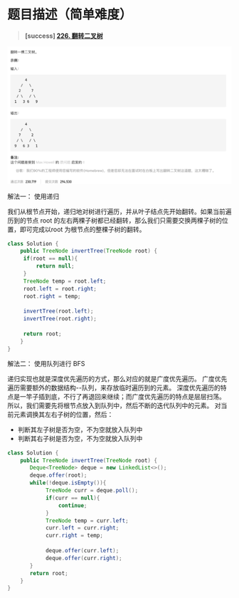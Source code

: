 #  **题目描述（简单难度）**

> **[success] [226. 翻转二叉树](https://leetcode-cn.com/problems/invert-binary-tree/)**

![](https://raw.githubusercontent.com/gaohueric/blogpicture/master/%E6%88%AA%E5%B1%8F2021-05-07%2019.47.29.png)

解法一： 使用递归

我们从根节点开始，递归地对树进行遍历，并从叶子结点先开始翻转。如果当前遍历到的节点 root 的左右两棵子树都已经翻转，那么我们只需要交换两棵子树的位置，即可完成以root 为根节点的整棵子树的翻转。


```java
class Solution {
    public TreeNode invertTree(TreeNode root) {
     if(root == null){
         return null;
     }
     TreeNode temp = root.left;
     root.left = root.right;
     root.right = temp;

     invertTree(root.left);
     invertTree(root.right);

     return root;
    }
}
```

解法二： 使用队列进行 BFS

递归实现也就是深度优先遍历的方式，那么对应的就是广度优先遍历。
广度优先遍历需要额外的数据结构--队列，来存放临时遍历到的元素。
深度优先遍历的特点是一竿子插到底，不行了再退回来继续；而广度优先遍历的特点是层层扫荡。
所以，我们需要先将根节点放入到队列中，然后不断的迭代队列中的元素。
对当前元素调换其左右子树的位置，然后：

- 判断其左子树是否为空，不为空就放入队列中
- 判断其右子树是否为空，不为空就放入队列中

```java
class Solution {
    public TreeNode invertTree(TreeNode root) {
       Deque<TreeNode> deque = new LinkedList<>();
       deque.offer(root);
       while(!deque.isEmpty()){
            TreeNode curr = deque.poll();
            if(curr == null){
                continue;
            }
            TreeNode temp = curr.left;
            curr.left = curr.right;
            curr.right = temp;

            deque.offer(curr.left);
            deque.offer(curr.right);
       }
       return root;
    }
}
```


